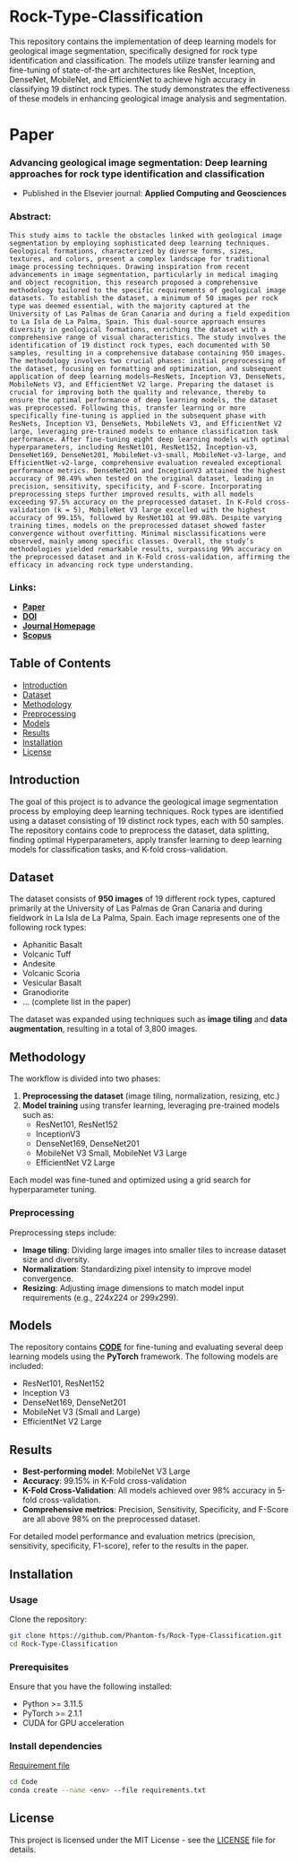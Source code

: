 # Rock-Type-Classification

This repository contains the implementation of deep learning models for geological image segmentation, specifically designed for rock type identification and classification. The models utilize transfer learning and fine-tuning of state-of-the-art architectures like ResNet, Inception, DenseNet, MobileNet, and EfficientNet to achieve high accuracy in classifying 19 distinct rock types. The study demonstrates the effectiveness of these models in enhancing geological image analysis and segmentation.

# Paper

### Advancing geological image segmentation: Deep learning approaches for rock type identification and classification

- Published in the Elsevier journal: **Applied Computing and Geosciences**

### Abstract:
    This study aims to tackle the obstacles linked with geological image segmentation by employing sophisticated deep learning techniques. Geological formations, characterized by diverse forms, sizes, textures, and colors, present a complex landscape for traditional image processing techniques. Drawing inspiration from recent advancements in image segmentation, particularly in medical imaging and object recognition, this research proposed a comprehensive methodology tailored to the specific requirements of geological image datasets. To establish the dataset, a minimum of 50 images per rock type was deemed essential, with the majority captured at the University of Las Palmas de Gran Canaria and during a field expedition to La Isla de La Palma, Spain. This dual-source approach ensures diversity in geological formations, enriching the dataset with a comprehensive range of visual characteristics. The study involves the identification of 19 distinct rock types, each documented with 50 samples, resulting in a comprehensive database containing 950 images. The methodology involves two crucial phases: initial preprocessing of the dataset, focusing on formatting and optimization, and subsequent application of deep learning models—ResNets, Inception V3, DenseNets, MobileNets V3, and EfficientNet V2 large. Preparing the dataset is crucial for improving both the quality and relevance, thereby to ensure the optimal performance of deep learning models, the dataset was preprocessed. Following this, transfer learning or more specifically fine-tuning is applied in the subsequent phase with ResNets, Inception V3, DenseNets, MobileNets V3, and EfficientNet V2 large, leveraging pre-trained models to enhance classification task performance. After fine-tuning eight deep learning models with optimal hyperparameters, including ResNet101, ResNet152, Inception-v3, DenseNet169, DenseNet201, MobileNet-v3-small, MobileNet-v3-large, and EfficientNet-v2-large, comprehensive evaluation revealed exceptional performance metrics. DenseNet201 and InceptionV3 attained the highest accuracy of 98.49% when tested on the original dataset, leading in precision, sensitivity, specificity, and F-score. Incorporating preprocessing steps further improved results, with all models exceeding 97.5% accuracy on the preprocessed dataset. In K-Fold cross-validation (k = 5), MobileNet V3 large excelled with the highest accuracy of 99.15%, followed by ResNet101 at 99.08%. Despite varying training times, models on the preprocessed dataset showed faster convergence without overfitting. Minimal misclassifications were observed, mainly among specific classes. Overall, the study’s methodologies yielded remarkable results, surpassing 99% accuracy on the preprocessed dataset and in K-Fold cross-validation, affirming the efficacy in advancing rock type understanding.

### Links:

- **[Paper](https://www.sciencedirect.com/science/article/pii/S2590197424000399)**
- **[DOI](https://doi.org/10.1016/j.acags.2024.100192)**
- **[Journal Homepage](https://www.sciencedirect.com/journal/applied-computing-and-geosciences)**
- **[Scopus](https://www.scopus.com/sourceid/21101075727)**

## Table of Contents

- [Introduction](#introduction)
- [Dataset](#dataset)
- [Methodology](#methodology)
- [Preprocessing](#preprocessing)
- [Models](#models)
- [Results](#results)
- [Installation](#installation)
- [License](#license)

## Introduction

The goal of this project is to advance the geological image segmentation process by employing deep learning techniques. Rock types are identified using a dataset consisting of 19 distinct rock types, each with 50 samples. The repository contains code to preprocess the dataset, data splitting, finding optimal Hyperparameters, apply transfer learning to deep learning models for classification tasks, and K-fold cross-validation.

## Dataset

The dataset consists of **950 images** of 19 different rock types, captured primarily at the University of Las Palmas de Gran Canaria and during fieldwork in La Isla de La Palma, Spain. Each image represents one of the following rock types:

- Aphanitic Basalt
- Volcanic Tuff
- Andesite
- Volcanic Scoria
- Vesicular Basalt
- Granodiorite
- ... (complete list in the paper)

The dataset was expanded using techniques such as **image tiling** and **data augmentation**, resulting in a total of 3,800 images.

## Methodology

The workflow is divided into two phases:
1. **Preprocessing the dataset** (image tiling, normalization, resizing, etc.)
2. **Model training** using transfer learning, leveraging pre-trained models such as:
   - ResNet101, ResNet152
   - InceptionV3
   - DenseNet169, DenseNet201
   - MobileNet V3 Small, MobileNet V3 Large
   - EfficientNet V2 Large

Each model was fine-tuned and optimized using a grid search for hyperparameter tuning.

### Preprocessing

Preprocessing steps include:
- **Image tiling**: Dividing large images into smaller tiles to increase dataset size and diversity.
- **Normalization**: Standardizing pixel intensity to improve model convergence.
- **Resizing**: Adjusting image dimensions to match model input requirements (e.g., 224x224 or 299x299).

## Models

The repository contains **[CODE](Code)** for fine-tuning and evaluating several deep learning models using the **PyTorch** framework. The following models are included:

- ResNet101, ResNet152
- Inception V3
- DenseNet169, DenseNet201
- MobileNet V3 (Small and Large)
- EfficientNet V2 Large


## Results

- **Best-performing model**: MobileNet V3 Large
- **Accuracy**: 99.15% in K-Fold cross-validation
- **K-Fold Cross-Validation**: All models achieved over 98% accuracy in 5-fold cross-validation.
- **Comprehensive metrics**: Precision, Sensitivity, Specificity, and F-Score are all above 98% on the preprocessed dataset.

For detailed model performance and evaluation metrics (precision, sensitivity, specificity, F1-score), refer to the results in the paper.


## Installation

### Usage

Clone the repository:

```bash
git clone https://github.com/Phantom-fs/Rock-Type-Classification.git
cd Rock-Type-Classification
```

### Prerequisites

Ensure that you have the following installed:

- Python >= 3.11.5
- PyTorch >= 2.1.1
- CUDA for GPU acceleration

### Install dependencies

[Requirement file](https://github.com/Phantom-fs/Rock-Type-Classification/blob/main/Code/requirements.txt)

```bash
cd Code
conda create --name <env> --file requirements.txt
```

## License

This project is licensed under the MIT License - see the [LICENSE](LICENSE) file for details.